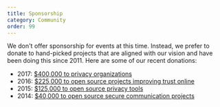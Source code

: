 ```yaml
---
title: Sponsorship
category: Community
order: 99
---
```

<p>We don't offer sponsorship for events at this time. Instead, we prefer to donate to hand-picked projects that are aligned with our vision and have been doing this since 2011. Here are some of our recent donations:</p>

<ul><li>2017: <a href="https://spreadprivacy.com/2017-donations-d6e4e4230b88">$400,000 to privacy organizations</a></li>
  <li>2016: <a href="https://duck.co/blog/post/303/2016-foss-donations-announcement">$225,000 to open source projects improving trust online</a></li>
  <li>2015: <a href="https://duck.co/blog/post/154/donations_2015">$125,000 to open source privacy tools</a></li>
  <li>2014: <a href="https://duck.co/blog/post/72/foss2014">$40,000 to open source secure communication projects</a></li>
</ul>
